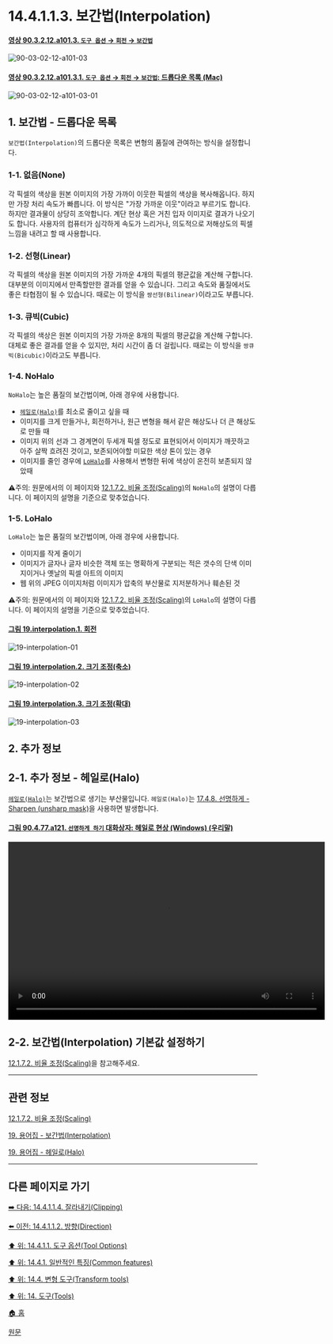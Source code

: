 # 14.4.1.1.3. 보간법(Interpolation)

<a id="90-03-02-12-a101-03"></a>

#### [영상 90.3.2.12.a101.3. `도구 옵션` → `회전` → `보간법`](./90-03-02-12-rotate.md#90-03-02-12-a101-03)
![90-03-02-12-a101-03](https://github.com/wonder13662/gimp/assets/15767104/27412512-34b1-4dd3-9f88-f43218b54329)

<a id="90-03-02-12-a101-03-01"></a>

#### [영상 90.3.2.12.a101.3.1. `도구 옵션` → `회전` → `보간법`: 드롭다운 목록 (Mac)](./90-03-02-12-rotate.md#90-03-02-12-a101-03-01)
![90-03-02-12-a101-03-01](https://github.com/wonder13662/gimp/assets/15767104/db7e87fc-638e-48b4-96a6-b8f235a1c593)

<a id="14-04-01-01-03-s1"></a>

## 1. 보간법 - 드롭다운 목록
`보간법(Interpolation)`의 드롭다운 목록은 변형의 품질에 관여하는 방식을 설정합니다.

<a id="14-04-01-01-03-s1-01"></a>

### 1-1. 없음(None)
각 픽셀의 색상을 원본 이미지의 가장 가까이 이웃한 픽셀의 색상을 복사해옵니다. 하지만 가장 처리 속도가 빠릅니다. 이 방식은 "가장 가까운 이웃"이라고 부르기도 합니다.
하지만 결과물이 상당히 조악합니다. 계단 현상 혹은 거친 입자 이미지로 결과가 나오기도 합니다. 사용자의 컴퓨터가 심각하게 속도가 느리거나, 의도적으로 저해상도의 픽셀 느낌을 내려고 할 때 사용합니다.

<a id="14-04-01-01-03-s1-02"></a>

### 1-2. 선형(Linear)
각 픽셀의 색상을 원본 이미지의 가장 가까운 4개의 픽셀의 평균값을 계산해 구합니다. 대부분의 이미지에서 만족할만한 결과를 얻을 수 있습니다. 그리고 속도와 품질에서도 좋은 타협점이 될 수 있습니다. 때로는 이 방식을 `쌍선형(Bilinear)`이라고도 부릅니다.

<a id="14-04-01-01-03-s1-03"></a>

### 1-3. 큐빅(Cubic)
각 픽셀의 색상은 원본 이미지의 가장 가까운 8개의 픽셀의 평균값을 계산해 구합니다. 대체로 좋은 결과를 얻을 수 있지만, 처리 시간이 좀 더 걸립니다. 때로는 이 방식을 `쌍큐빅(Bicubic)`이라고도 부릅니다.

<a id="14-04-01-01-03-s1-04"></a>

### 1-4. NoHalo
`NoHalo`는 높은 품질의 보간법이며, 아래 경우에 사용합니다.

- [`헤일로(Halo)`](./19-glossaryx-halo.md)를 최소로 줄이고 싶을 때
- 이미지를 크게 만들거나, 회전하거나, 원근 변형을 해서 같은 해상도나 더 큰 해상도로 만들 때
- 이미지 위의 선과 그 경계면이 두세개 픽셀 정도로 표현되어서 이미지가 깨끗하고 아주 살짝 흐려진 것이고, 보존되어야할 미묘한 색상 톤이 있는 경우
- 이미지를 줄인 경우에 [`LoHalo`](./14-04-01-01-03-interpolation.md#14-04-01-01-03-s1-05)를 사용해서 변형한 뒤에 색상이 온전히 보존되지 않았때

⚠️주의: 원문에서의 이 페이지와 [12.1.7.2. 비율 조정(Scaling)](./12-01-07-02-scaling.md)의 `NoHalo`의 설명이 다릅니다. 이 페이지의 설명을 기준으로 맞추었습니다.

<a id="14-04-01-01-03-s1-05"></a>

### 1-5. LoHalo
`LoHalo`는 높은 품질의 보간법이며, 아래 경우에 사용합니다.

- 이미지를 작게 줄이기
- 이미지가 글자나 글자 비슷한 객체 또는 명확하게 구분되는 적은 갯수의 단색 이미지이거나 옛날의 픽셀 아트의 이미지
- 웹 위의 JPEG 이미지처럼 이미지가 압축의 부산물로 지저분하거나 훼손된 것

⚠️주의: 원문에서의 이 페이지와 [12.1.7.2. 비율 조정(Scaling)](./12-01-07-02-scaling.md)의 `LoHalo`의 설명이 다릅니다. 이 페이지의 설명을 기준으로 맞추었습니다.

<a id="19-interpolation-01"></a>

#### [그림 19.interpolation.1. 회전](./19-glossaryx-interpolation.md#19-interpolation-01)
![19-interpolation-01](https://github.com/wonder13662/gimp/assets/15767104/727496f6-6661-4e97-853a-bc6228ebbeb4)

<a id="19-interpolation-02"></a>

#### [그림 19.interpolation.2. 크기 조정(축소)](./19-glossaryx-interpolation.md#19-interpolation-02)
![19-interpolation-02](https://github.com/wonder13662/gimp/assets/15767104/52617f0f-f12c-4898-90fe-544c9d386636)

<a id="19-interpolation-03"></a>

#### [그림 19.interpolation.3. 크기 조정(확대)](./19-glossaryx-interpolation.md#19-interpolation-03)
![19-interpolation-03](https://github.com/wonder13662/gimp/assets/15767104/62300f2e-4c4f-4aae-9644-b4c8218bebfd)

<a id="14-04-01-01-03-s2"></a>

## 2. 추가 정보

<a id="14-04-01-01-03-s2-01"></a>

## 2-1. 추가 정보 - 헤일로(Halo)
[`헤일로(Halo)`](./19-glossaryx-halo.md)는 보간법으로 생기는 부산물입니다. `헤일로(Halo)`는 [17.4.8. 선명하게 - Sharpen (unsharp mask)](./17-04-08-sharpen-unsharp-mask.md)을 사용하면 발생합니다.

<a id="90-04-77-a121"></a>

#### [그림 90.4.77.a121. `선명하게 하기` 대화상자: 헤일로 현상 (Windows) (우리말)](./90-04-0077-sharpen_unsharp_mask.md#90-04-77-a121)
<video controls="controls" width="640" height="360" src="https://github.com/wonder13662/gimp/assets/15767104/29bac2be-8098-4044-9f6e-75dd2c27080d"></video>

<a id="14-04-01-01-03-s2-02"></a>

## 2-2. 보간법(Interpolation) 기본값 설정하기
[12.1.7.2. 비율 조정(Scaling)](./12-01-07-02-scaling.md)을 참고해주세요.

***

## 관련 정보

[12.1.7.2. 비율 조정(Scaling)](./12-01-07-02-scaling.md)

[19. 용어집 - 보간법(Interpolation)](./19-glossaryx-interpolation.md)

[19. 용어집 - 헤일로(Halo)](./19-glossaryx-halo.md)

***

## 다른 페이지로 가기

[➡️ 다음: 14.4.1.1.4. 잘라내기(Clipping)](./14-04-01-01-04-clipping.md)

[⬅️ 이전: 14.4.1.1.2. 방향(Direction)](./14-04-01-01-02-direction.md)

[⬆️ 위: 14.4.1.1. 도구 옵션(Tool Options)](./14-04-01-01-00-tool_options.md)

[⬆️ 위: 14.4.1. 일반적인 특징(Common features)](./14-04-01-00-common-features.md)

[⬆️ 위: 14.4. 변형 도구(Transform tools)](./14-04-00-transform-tools.md)

[⬆️ 위: 14. 도구(Tools)](./14-00-tools.md)

[🏠 홈](./00-home.md)

[원문](https://docs.gimp.org/2.10/ko/gimp-tools-transform.html#gimp-tool-interpolation-methods)